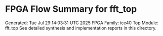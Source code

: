 # FPGA Flow Summary for fft_top
Generated: Tue Jul 29 14:03:31 UTC 2025
FPGA Family: ice40
Top Module: fft_top
See detailed synthesis and implementation reports in this directory.
